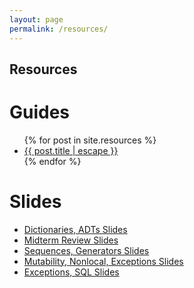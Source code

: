 ```yaml
---
layout: page
permalink: /resources/
---
```


## Resources

# Guides
<!-- had to use HTML here, markdown loop gave weird spacing -->
<ul>
{% for post in site.resources %}
  <li>
    <a href="{{ post.url | relative_url }}">{{ post.title | escape }}</a>
  </li>
{% endfor %}
</ul>

# Slides
* [Dictionaries, ADTs Slides](https://docs.google.com/a/berkeley.edu/presentation/d/1eUxUG0tQFFLIVEX1P9lGjsqGFPgkDZDtiPiOTNZJPps/edit?usp=sharing)
* [Midterm Review Slides](https://docs.google.com/a/berkeley.edu/presentation/d/1ohSibp_BEO8pj36xbSjtUyVz8YS6oO17RbGtNNHkda4/edit?usp=sharing)
* [Sequences, Generators Slides](https://docs.google.com/a/berkeley.edu/presentation/d/16AWlaNHD838EB8gfOBkHTVptAfDNEmMU0gdDbGPmjmQ/edit?usp=sharing)
* [Mutability, Nonlocal, Exceptions Slides](https://docs.google.com/a/berkeley.edu/presentation/d/1kUVhqoKJPD3VK2DCCYXJvw4Ec4oWhvSU4yoUiBnoHMY/edit?usp=sharing)
* [Exceptions, SQL Slides](https://docs.google.com/a/berkeley.edu/presentation/d/1odF4la9odxTEwPLRvsOrScZHWeB0Ht5zcvGceByKifc/edit?usp=sharing)
